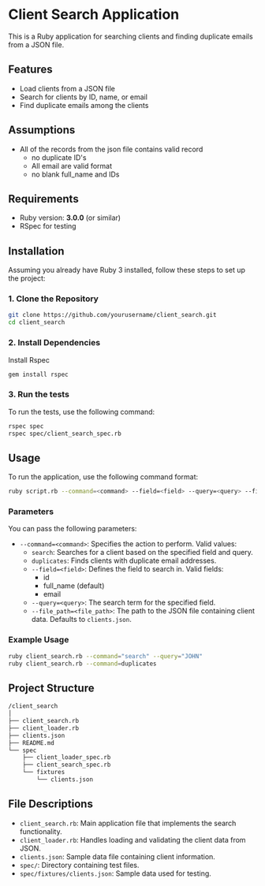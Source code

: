 # Client Search Application

This is a Ruby application for searching clients and finding duplicate emails from a JSON file.

## Features

- Load clients from a JSON file
- Search for clients by ID, name, or email
- Find duplicate emails among the clients

## Assumptions

- All of the records from the json file contains valid record
  - no duplicate ID's
  - All email are valid format
  - no blank full_name and IDs

## Requirements

- Ruby version: **3.0.0** (or similar)
- RSpec for testing

## Installation

Assuming you already have Ruby 3 installed, follow these steps to set up the project:

### 1. Clone the Repository

```bash
git clone https://github.com/yourusername/client_search.git
cd client_search
```

### 2. Install Dependencies

Install Rspec

```bash
gem install rspec
```

### 3. Run the tests

To run the tests, use the following command:

```bash
rspec spec
rspec spec/client_search_spec.rb
```

## Usage

To run the application, use the following command format:

```bash
ruby script.rb --command=<command> --field=<field> --query=<query> --file_path=<file_path>
```

### Parameters
You can pass the following parameters:

* `--command=<command>`: Specifies the action to perform.
  Valid values:
    * `search`: Searches for a client based on the specified field and query.
    * `duplicates`: Finds clients with duplicate email addresses.
    * `--field=<field>`: Defines the field to search in.
      Valid fields:
        * id
        * full_name (default)
        * email
    * `--query=<query>`: The search term for the specified field.
    * `--file_path=<file_path>`: The path to the JSON file containing client data. Defaults to `clients.json`.

### Example Usage

```bash
ruby client_search.rb --command="search" --query="JOHN"
ruby client_search.rb --command=duplicates
```

## Project Structure

```bash
/client_search
│
├── client_search.rb
├── client_loader.rb
├── clients.json
├── README.md
└── spec
    ├── client_loader_spec.rb
    ├── client_search_spec.rb
    └── fixtures
        └── clients.json
```

## File Descriptions
* `client_search.rb`: Main application file that implements the search functionality.
* `client_loader.rb`: Handles loading and validating the client data from JSON.
* `clients.json`: Sample data file containing client information.
* `spec/`: Directory containing test files.
* `spec/fixtures/clients.json`: Sample data used for testing.